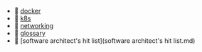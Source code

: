 * 📂 [docker](docker)
* 📂 [k8s](k8s)
* 📂 [networking](networking)
* 📄 [glossary](glossary.md)
* 📄 [software architect's hit list](software architect's hit list.md)

